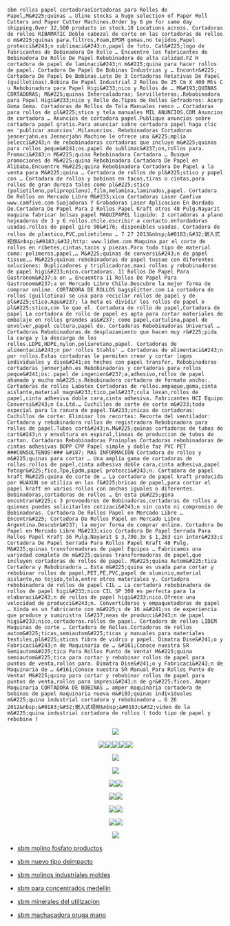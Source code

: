 
```
sbm rollos papel cortadorasCortadoras para Rollos de Papel,M&#225;quinas … Uline stocks a huge selection of Paper Roll Cutters and Paper Cutter Machines.Order by 6 pm for same day shipping.Over 32,500 products in stock.10 Locations across. Cortadoras de rollos RIBAMATIC Doble cabezal de corte en las cortadoras de rollos o m&#225;quinas para.filtros,Foam,EPDM gomas,no tejidos,Papel protecci&#243;n sublimaci&#243;n,papel de foto. Cat&#225;logo de fabricantes de Bobinadora De Rollo … Encuentre los fabricantes de Bobinadora De Rollo De Papel Rebobinadora de alta calidad.FZ H cortadora de papel de laminaci&#243;n m&#225;quina para hacer rollos de papel. Cortadora De Papel De Bobinas Industrias y … Encontr&#225; Cortadora De Papel De Bobinas.Lote De 3 Cortadoras Rotativas De Papel (guillotinas).Bobina De Papel Industrial 2 Rollos De 25 Cm X 400 Mts C u Rebobinadora para Papel Higi&#233;nico y Rollos de … M&#193;QUINAS CORTADORAS; M&#225;quinas Intercaladoras; Servilleteras;.Rebobinadora para Papel Higi&#233;nico y Rollo de.Tipos de Rollos Gofradores: Acerp Goma Goma. Cortadoras de Rollos de Tela Manuales remco … Cortadoras para rollos de pl&#225;stico y tela manuales MIL ANUNCIOS.COM Anuncios de cortadora … Anuncios de cortadora papel.Publique anuncios sobre cortadora papel gratis.Para anunciar sobre cortadora papel haga clic en 'publicar anuncios'.Milanuncios. Rebobinadoras Cortadoras jennerjahn.es Jennerjahn Machine le ofrece una &#225;mplia selecci&#243;n de rebobinadoras cortadoras que incluye m&#225;quinas para rollos peque&#241;os.papel de sublimac&#237;on,rollos para. Promoci&#243;n M&#225;quina Rebobinadora Cortadora … Busque promociones de M&#225;quina Rebobinadora Cortadora De Papel en Alibaba,Encuentre M&#225;quina Rebobinadora Cortadora De Papel a la venta para M&#225;quina … Cortadora de rollos de pl&#225;stico y papel con … Cortadora de rollos y bobinas en tacos,tiras o cintas,para rollos de gran dureza tales como pl&#225;stico (polietileno,polipropileno),film,melamina,laminados,papel. Cortadora De Rollos en Mercado Libre M&#233;xico Cortadoras Laser Camfive www.camfive.com Suajadoras Y Grabadoras Laser Aplicacion En Bordado De.Cortadora De Papel Para 2 Rollos Papel Kraft otros 48 Pulg.Nayarit maquina fabricar bolsas papel MAQUIPAPEL liquido: 2 cortadoras a plano hojeadoras de 3 y 6 rollos.chile.escribir a contacto.enfardadoras usadas.rollos de papel giro 90&#176; disponibles usadas. Cortadora de rollos de plastico,PVC,polietileno … 7 27 2013&nbsp;&#0183;&#32;嵌入式视频&nbsp;&#0183;&#32;http: www.lidem.com Maquina par el corte de rollos en ribetes,cintas,tacos y piezas.Para todo tipo de material como: polimeros,papel,… M&#225;quinas de conversi&#243;n de papel tissue,… M&#225;quinas rebobinadoras de papel tussue con diferentes soluciones: Duplicadores y triplicadoras,maxi rollos y rebobinadoras de papel higi&#233;nico.cortadoras. 11 Rollos De Papel Para Gastronom&#237;a en … Encuentra 11 Rollos De Papel Para Gastronom&#237;a en Mercado Libre Chile.Descubre la mejor forma de comprar online. CORTADORA DE ROLLOS bagsplitter.com La cortadora de rollos (guillotina) se usa para reciclar rollos de papel y de pl&#225;stico.Aqu&#237; la meta es dividir los rollos de papel o pl&#225;stico,con lo que el. Cortadora de rollo de papel,Cortadora de papel La cortadora de rollo de papel es apta para cortar materiales de embalaje en rollos grandes as&#237; como papel,cartulina,papel de envolver,papel cultura,papel de. Cortadoras Rebobinadoras Universal … Cortadoras Rebobinadoras.de desplazamiento que hacen muy r&#225;pida la carga y la descarga de los rollos.LDPE,HDPE,nylon,poliuretano,papel. Cortadoras de alimentaci&#243;n por rollos Stahls' … Cortadoras de alimentaci&#243;n por rollos.Estas cortadoras le permiten crear y cortar logos individuales y dise&#241;os hechos con papel transfer, Rebobinadoras cortadoras jennerjahn.es Rebobinadoras y cortadoras para rollos peque&#241;os:.papel de ingenier&#237;a,adhesivo,rollos de papel ahumado y mucho m&#225;s.Rebobinadora cortadora de formato ancho:. Cortadoras de rollos Labotex Cortadoras de rollos.empaque,goma,cinta aislante,material magn&#233;tico,pel&#237;cula lexan,rollos de papel,cinta adhesiva doble cara,cinta adhesiva. Fabricantes HCI Equipo Conversi&#243;n Co.Ltd.… Cuchillos de corte de corte m&#233;todo especial para la ranura de papel.T&#233;cnicas de cortadoras: Cuchillos de corte: Eliminar los recortes: Recorte del ventilador: Cortadora y rebobinadora rollos de registradora Rebobinadora para rollos de papel.Tubos cart&#243;n.M&#225;quinas cortadoras de tubos de cart&#243;n y envoltura en espiral,lineas de produccion de tubos de carton. Cortadoras Rebobinadoras Proinplas Cortadoras rebobinadoras de cintas adhesivas BOPP CPP Papel simple y doble faz PVC PET ###CONSULTENOS!### &#187; MAS INFORMACION Cortadora de rollos y m&#225;quinas para cortar … Una amplia gama de cortadoras de rollos.rollos de papel,cinta adhesiva doble cara,cinta adhesiva,papel fotogr&#225;fico,Tpo,Epdm,papel protecci&#243;n. Cortadora de papel kraft M&#225;quina de corte de … La cortadora de papel kraft producida por HUAXUN se utiliza en las f&#225;bricas de papel,para cortar el papel kraft en varios rollos con anchos iguales o diferentes. Bobinadoras,cortadoras de rollos … En esta p&#225;gina encontrar&#225;s 3 proveedores de Bobinadoras,cortadoras de rollos a quienes puedes solicitarles cotizaci&#243;n sin costo ni compromiso de Bobinadoras. Cortadora De Rollos Papel en Mercado Libre … Encontr&#225; Cortadora De Rollos Papel en Mercado Libre Argentina.Descubr&#237; la mejor forma de comprar online. Cortadora De Papel en Mercado Libre M&#233;xico Cortadora De Papel Serrada Para Rollos Papel Kraft 36 Pulg.Nayarit $ 3,790.3x $ 1,263 sin inter&#233;s Cortadora De Papel Serrada Para Rollos Papel Kraft 48 Pulg. M&#225;quinas transformadoras de papel Equipos … Fabricamos una variedad completa de m&#225;quinas transformadoras de papel,que incluyen cortadoras de rollos de papel. M&#225;quina Autom&#225;tica Cortadora y Rebobinadora … Esta m&#225;quina es usada para cortar y rebobinar rollos de papel,PET,PE,PVC,papel de aluminio,material aislante,no tejido,tela,entre otros materiales y. Cortadora rebobinadora de rollos de papel CIL … La cortadora rebobinadora de rollos de papel higi&#233;nico CIL SP 300 es perfecta para la elaboraci&#243;n de rollos de papel higi&#233;nico.Ofrece una velocidad de producci&#243;n. Convertidoras y empaquetadoras de papel … Xinda es un fabricante con m&#225;s de 16 a&#241;os de experiencia que produce y suministra l&#237;neas de producci&#243;n de papel higi&#233;nico,cortadoras.rollos de papel. Cortadora de rollos LIDEM Maquinas de corte … Cortadora de Rollos.Cortadoras de rollos autom&#225;ticas,semiautom&#225;ticas y manuales para materiales textiles,pl&#225;sticos fibra de vidrio y papel. Dimatra Dise&#241;o y Fabricaci&#243;n de Maquinaria de … &#161;Conoce nuestra SR Semiautom&#225;tica Para Rollos Punto de Venta! M&#225;quina semiautom&#225;tica para cortar y rebobinar rollos de papel para puntos de venta,rollos para. Dimatra Dise&#241;o y Fabricaci&#243;n de Maquinaria de … &#161;Conoce nuestra SR Manual Para Rollos Punto de Venta! M&#225;quina para cortar y rebobinar rollos de papel para puntos de venta,rollos para impresi&#243;n de gr&#225;ficos. Amper Maquinaria CORTADORA DE BOBINAS … amper maquinaria cortadora de bobinas de papel maquinaria nueva m&#193;quinas individuales m&#225;quina industrial cortadora y rebobinadora … 6 26 2012&nbsp;&#0183;&#32;嵌入式视频&nbsp;&#0183;&#32;video de la m&#225;quina industrial cortadora de rollos ( todo tipo de papel y rebobina ) 
```

<div align="center">

<a href="https://es-crusher.shibang-china.com/github&k=sbm+rollos+papel+cortadoras"><img src="https://static.shibang-china.com/es/crusher/logo.jpg"></a>

<a href="https://es-crusher.shibang-china.com/github&k=sbm+rollos+papel+cortadoras"><img src="https://static.shibang-china.com/es/crusher/index.jpg"></a><a href="https://es-crusher.shibang-china.com/material.htmlgithub&k=sbm+rollos+papel+cortadoras"><img src="https://static.shibang-china.com/es/crusher/material.jpg"></a><a href="https://es-crusher.shibang-china.com/application.htmlgithub&k=sbm+rollos+papel+cortadoras"><img src="https://static.shibang-china.com/es/crusher/application.jpg"></a><a href="https://es-crusher.shibang-china.com/aboutus.htmlgithub&k=sbm+rollos+papel+cortadoras"><img src="https://static.shibang-china.com/es/crusher/aboutus.jpg"></a><a href="https://es-crusher.shibang-china.com/contact.htmlgithub&k=sbm+rollos+papel+cortadoras"><img src="https://static.shibang-china.com/es/crusher/contact.jpg"></a>

<a href="https://es-crusher.shibang-china.com/github&k=sbm+rollos+papel+cortadoras"><img src="https://static.shibang-china.com/es/crusher/banner.jpg"></a>

<a href="https://swt.shibang-china.com/github&k=sbm+rollos+papel+cortadoras"><img src="https://static.shibang-china.com/es/crusher/text.jpg"></a>

<a href="https://swt.shibang-china.com/github&k=sbm+rollos+papel+cortadoras"><img src="https://static.shibang-china.com/es/crusher/chat.jpg"></a><a href="https://es-crusher.shibang-china.com/contact.htmlgithub&k=sbm+rollos+papel+cortadoras"><img src="https://static.shibang-china.com/es/crusher/message.jpg"></a>

<a href="https://es-crusher.shibang-china.com/products/pe.htmlgithub&k=sbm+rollos+papel+cortadoras"><img src="https://static.shibang-china.com/es/crusher/pe.jpg"></a><a href="https://es-crusher.shibang-china.com/products/pf.htmlgithub&k=sbm+rollos+papel+cortadoras"><img src="https://static.shibang-china.com/es/crusher/pf.jpg"></a>

<a href="https://es-crusher.shibang-china.com/products/hpt.htmlgithub&k=sbm+rollos+papel+cortadoras"><img src="https://static.shibang-china.com/es/crusher/hpt.jpg"></a><a href="https://es-crusher.shibang-china.com/products/vsi.htmlgithub&k=sbm+rollos+papel+cortadoras"><img src="https://static.shibang-china.com/es/crusher/vsi.jpg"></a>

<a href="https://es-crusher.shibang-china.com/products/klv.htmlgithub&k=sbm+rollos+papel+cortadoras"><img src="https://static.shibang-china.com/es/crusher/klv.jpg"></a><a href="https://es-crusher.shibang-china.com/products/portable.htmlgithub&k=sbm+rollos+papel+cortadoras"><img src="https://static.shibang-china.com/es/crusher/portable.jpg"></a>

<a href="https://swt.shibang-china.com/github&k=sbm+rollos+papel+cortadoras"><img src="https://static.shibang-china.com/es/crusher/case.jpg"></a>

</div>


* [sbm molino fosfato productos](sbm%20molino%20fosfato%20productos.md)

* [sbm nuevo tipo deimpacto](sbm%20nuevo%20tipo%20deimpacto.md)

* [sbm molinos industriales moldes](sbm%20molinos%20industriales%20moldes.md)

* [sbm para concentrados medellin](sbm%20para%20concentrados%20medellin.md)

* [sbm minerales del utilizacion](sbm%20minerales%20del%20utilizacion.md)

* [sbm machacadora oruga mano](sbm%20machacadora%20oruga%20mano.md)